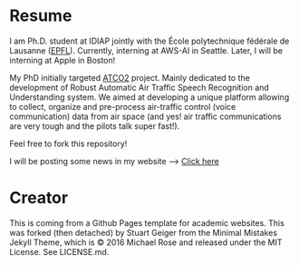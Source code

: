 # Resume

I am Ph.D. student at IDIAP jointly with the École polytechnique fédérale de Lausanne ([EPFL](https://www.epfl.ch/en/)). 
Currently, interning at AWS-AI in Seattle. Later, I will be interning at Apple in Boston!

My PhD initially targeted [ATCO2](https://www.atco2.org/) project. Mainly dedicated to the development of Robust Automatic Air Traffic Speech Recognition and Understanding system. We aimed at developing a unique platform allowing to collect, organize and pre-process air-traffic control (voice communication) data from air space (and yes! air traffic communications are very tough and the pilots talk super fast!). 

Feel free to fork this repository! 

I will be posting some news in my website --> [Click here](https://juanpzuluaga.github.io/) 


# Creator

This is coming from a Github Pages template for academic websites. This was forked (then detached) by Stuart Geiger from the Minimal Mistakes Jekyll Theme, which is © 2016 Michael Rose and released under the MIT License. See LICENSE.md.

